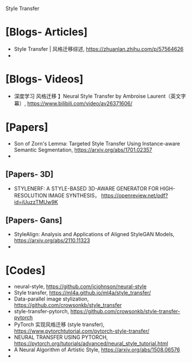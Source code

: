 Style Transfer

# [Blogs- Articles]
+ Style Transfer | 风格迁移综述, https://zhuanlan.zhihu.com/p/57564626
+ 

# [Blogs- Videos]
+ 深度学习 风格迁移 】Neural Style Transfer by Ambroise Laurent（英文字幕）, https://www.bilibili.com/video/av26371606/


# [Papers]
+ Son of Zorn's Lemma: Targeted Style Transfer Using Instance-aware Semantic Segmentation, https://arxiv.org/abs/1701.02357
+ 

## [Papers- 3D]
+ STYLENERF: A STYLE-BASED 3D-AWARE GENERATOR FOR HIGH-RESOLUTION IMAGE SYNTHESIS， https://openreview.net/pdf?id=iUuzzTMUw9K

## [Papers- Gans]
+ StyleAlign: Analysis and Applications of Aligned StyleGAN Models, https://arxiv.org/abs/2110.11323
+ 

# [Codes]
+ neural-style, https://github.com/jcjohnson/neural-style
+ Style transfer, https://ml4a.github.io/ml4a/style_transfer/
+ Data-parallel image stylization, https://github.com/crowsonkb/style_transfer
+ style-transfer-pytorch, https://github.com/crowsonkb/style-transfer-pytorch
+ PyTorch 实现风格迁移 (style transfer), https://www.pytorchtutorial.com/pytorch-style-transfer/
+ NEURAL TRANSFER USING PYTORCH, https://pytorch.org/tutorials/advanced/neural_style_tutorial.html
+ A Neural Algorithm of Artistic Style, https://arxiv.org/abs/1508.06576
+ 

